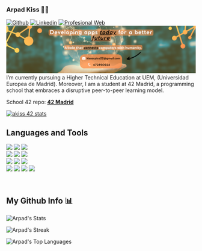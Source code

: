 ### Arpad Kiss 🧡💛 
[![Github](https://img.shields.io/badge/-Github-000?style=flat&logo=Github&logoColor=white)](https://github.com/exluyt)
[![Linkedin](https://img.shields.io/badge/-LinkedIn-blue?style=flat&logo=Linkedin&logoColor=white)](https://www.linkedin.com/in/arpad-kiss-dev/)
[![Profesional Web](https://img.shields.io/badge/-Globe-red?style=flat&logo=globe&logoColor=white)](https://exluyt.github.io/Porfolio/)
![](banner.png)
I’m currently pursuing a Higher Technical Education at UEM, (Universidad Europea de Madrid). Moreover, I am a student at 42 Madrid, a programming school that embraces a disruptive peer-to-peer learning model. 

School 42 repo: [**42 Madrid**](https://github.com/exluyt/42Madrid-C)

[![akiss 42 stats](https://badge.mediaplus.ma/kettlebells/akiss?1337Badge=off&UM6P=off)](https://github.com/oakoudad/badge42)

## Languages and Tools

<code><img width="5%" src="https://cdn.jsdelivr.net/gh/devicons/devicon/icons/vim/vim-original.svg"></code>
<code><img width="5%" src="https://cdn.jsdelivr.net/gh/devicons/devicon/icons/c/c-original.svg"></code>
<code><img width="5%" src="https://cdn.jsdelivr.net/gh/devicons/devicon/icons/csharp/csharp-original.svg"></code>
<br />
<code><img width="5%" src="https://cdn.jsdelivr.net/gh/devicons/devicon/icons/java/java-original.svg"></code>
<code><img width="5%" src="https://cdn.jsdelivr.net/gh/devicons/devicon/icons/python/python-original.svg"></code>
<code><img width="5%" src="https://cdn.jsdelivr.net/gh/devicons/devicon/icons/swift/swift-original.svg"></code>
<br />
<code><img width="5%" src="https://cdn.jsdelivr.net/gh/devicons/devicon/icons/html5/html5-original.svg"></code>
<code><img width="5%" src="https://cdn.jsdelivr.net/gh/devicons/devicon/icons/css3/css3-original.svg"></code>
<code><img width="5%" src="https://cdn.jsdelivr.net/gh/devicons/devicon/icons/javascript/javascript-original.svg"></code>
<br />
<code><img width="5%" src="https://cdn.jsdelivr.net/gh/devicons/devicon/icons/unity/unity-original.svg"></code>
<code><img width="5%" src="https://cdn.jsdelivr.net/gh/devicons/devicon/icons/vscode/vscode-original.svg"></code>
<code><img width="5%" src="https://cdn.jsdelivr.net/gh/devicons/devicon/icons/intellij/intellij-original.svg"></code>
<code><img width="5%" src="https://cdn.jsdelivr.net/gh/devicons/devicon/icons/rider/rider-original.svg"></code>

<br />

## My Github Info 📊


![Arpad's Stats](https://github-profile-summary-cards.vercel.app/api/cards/profile-details?username=exluyt&theme=github_dark)

![Arpad's Streak](https://github-readme-streak-stats.herokuapp.com/?user=exluyt&theme=tokyonight&hide_border=false)

![Arpad's Top Languages](https://github-readme-stats.vercel.app/api/top-langs/?username=exluyt&theme=tokyonight&show_icons=true&hide_border=true&layout=compact)
